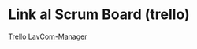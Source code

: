# Link al Scrum Board (trello)
[Trello LavCom-Manager](https://trello.com/invite/66c5086a8aed0230ef3bacc7/ATTIe2a240547d64786d72c6faa1adbf3cf9F5B52550)